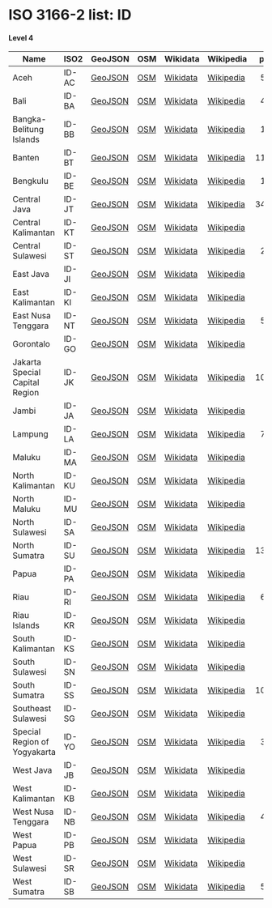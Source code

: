 # ISO 3166-2 list: ID


#### Level 4
Name | ISO2 | GeoJSON | OSM | Wikidata | Wikipedia | population 
--- | --- | --- | --- | --- | --- | --: 
Aceh | ID-AC | [GeoJSON](../../geojson/q8/iso2/ID/ID-AC.geojson) | [OSM](https://www.openstreetmap.org/relation/2390836) | [Wikidata](https://www.wikidata.org/wiki/Q1823) | [Wikipedia](http://en.wikipedia.org/wiki/id%3AAceh) | 5,066,831
Bali | ID-BA | [GeoJSON](../../geojson/q8/iso2/ID/ID-BA.geojson) | [OSM](https://www.openstreetmap.org/relation/1615621) | [Wikidata](https://www.wikidata.org/wiki/Q3125978) | [Wikipedia](http://en.wikipedia.org/wiki/id%3ABali) | 4,230,051
Bangka-Belitung Islands | ID-BB | [GeoJSON](../../geojson/q8/iso2/ID/ID-BB.geojson) | [OSM](https://www.openstreetmap.org/relation/3797243) | [Wikidata](https://www.wikidata.org/wiki/Q1866) | [Wikipedia](http://en.wikipedia.org/wiki/id%3AKepulauan%20Bangka%20Belitung) | 1,372,813
Banten | ID-BT | [GeoJSON](../../geojson/q8/iso2/ID/ID-BT.geojson) | [OSM](https://www.openstreetmap.org/relation/2388356) | [Wikidata](https://www.wikidata.org/wiki/Q3540) | [Wikipedia](http://en.wikipedia.org/wiki/id%3ABanten) | 11,834,087
Bengkulu | ID-BE | [GeoJSON](../../geojson/q8/iso2/ID/ID-BE.geojson) | [OSM](https://www.openstreetmap.org/relation/2390837) | [Wikidata](https://www.wikidata.org/wiki/Q1890) | [Wikipedia](http://en.wikipedia.org/wiki/id%3ABengkulu) | 1,828,291
Central Java | ID-JT | [GeoJSON](../../geojson/q8/iso2/ID/ID-JT.geojson) | [OSM](https://www.openstreetmap.org/relation/2388357) | [Wikidata](https://www.wikidata.org/wiki/Q3557) | [Wikipedia](http://en.wikipedia.org/wiki/id%3AJawa%20Tengah) | 34,897,757
Central Kalimantan | ID-KT | [GeoJSON](../../geojson/q8/iso2/ID/ID-KT.geojson) | [OSM](https://www.openstreetmap.org/relation/2388613) | [Wikidata](https://www.wikidata.org/wiki/Q3891) | [Wikipedia](http://en.wikipedia.org/wiki/id%3AKalimantan%20Tengah) | 
Central Sulawesi | ID-ST | [GeoJSON](../../geojson/q8/iso2/ID/ID-ST.geojson) | [OSM](https://www.openstreetmap.org/relation/2388664) | [Wikidata](https://www.wikidata.org/wiki/Q5065) | [Wikipedia](http://en.wikipedia.org/wiki/id%3ASulawesi%20Tengah) | 2,633,420
East Java | ID-JI | [GeoJSON](../../geojson/q8/iso2/ID/ID-JI.geojson) | [OSM](https://www.openstreetmap.org/relation/3438227) | [Wikidata](https://www.wikidata.org/wiki/Q3586) | [Wikipedia](http://en.wikipedia.org/wiki/id%3AJawa%20Timur) | 
East Kalimantan | ID-KI | [GeoJSON](../../geojson/q8/iso2/ID/ID-KI.geojson) | [OSM](https://www.openstreetmap.org/relation/5449459) | [Wikidata](https://www.wikidata.org/wiki/Q3899) | [Wikipedia](http://en.wikipedia.org/wiki/id%3AKalimantan%20Timur) | 
East Nusa Tenggara | ID-NT | [GeoJSON](../../geojson/q8/iso2/ID/ID-NT.geojson) | [OSM](https://www.openstreetmap.org/relation/2396778) | [Wikidata](https://www.wikidata.org/wiki/Q5061) | [Wikipedia](http://en.wikipedia.org/wiki/id%3ANusa%20Tenggara%20Timur) | 5,070,746
Gorontalo | ID-GO | [GeoJSON](../../geojson/q8/iso2/ID/ID-GO.geojson) | [OSM](https://www.openstreetmap.org/relation/2388665) | [Wikidata](https://www.wikidata.org/wiki/Q5067) | [Wikipedia](http://en.wikipedia.org/wiki/id%3AGorontalo) | 
Jakarta Special Capital Region | ID-JK | [GeoJSON](../../geojson/q8/iso2/ID/ID-JK.geojson) | [OSM](https://www.openstreetmap.org/relation/6362934) | [Wikidata](https://www.wikidata.org/wiki/Q3630) | [Wikipedia](http://en.wikipedia.org/wiki/id%3ADaerah%20Khusus%20Ibukota%20Jakarta) | 10,348,348
Jambi | ID-JA | [GeoJSON](../../geojson/q8/iso2/ID/ID-JA.geojson) | [OSM](https://www.openstreetmap.org/relation/2390838) | [Wikidata](https://www.wikidata.org/wiki/Q2051) | [Wikipedia](http://en.wikipedia.org/wiki/id%3AJambi) | 
Lampung | ID-LA | [GeoJSON](../../geojson/q8/iso2/ID/ID-LA.geojson) | [OSM](https://www.openstreetmap.org/relation/2390839) | [Wikidata](https://www.wikidata.org/wiki/Q2110) | [Wikipedia](http://en.wikipedia.org/wiki/id%3ALampung) | 7,972,246
Maluku | ID-MA | [GeoJSON](../../geojson/q8/iso2/ID/ID-MA.geojson) | [OSM](https://www.openstreetmap.org/relation/2396795) | [Wikidata](https://www.wikidata.org/wiki/Q5093) | [Wikipedia](http://en.wikipedia.org/wiki/id%3AMaluku) | 
North Kalimantan | ID-KU | [GeoJSON](../../geojson/q8/iso2/ID/ID-KU.geojson) | [OSM](https://www.openstreetmap.org/relation/5449460) | [Wikidata](https://www.wikidata.org/wiki/Q3903) | [Wikipedia](http://en.wikipedia.org/wiki/id%3AKalimantan%20Utara) | 628,331
North Maluku | ID-MU | [GeoJSON](../../geojson/q8/iso2/ID/ID-MU.geojson) | [OSM](https://www.openstreetmap.org/relation/2396796) | [Wikidata](https://www.wikidata.org/wiki/Q5094) | [Wikipedia](http://en.wikipedia.org/wiki/id%3AMaluku%20Utara) | 
North Sulawesi | ID-SA | [GeoJSON](../../geojson/q8/iso2/ID/ID-SA.geojson) | [OSM](https://www.openstreetmap.org/relation/2388666) | [Wikidata](https://www.wikidata.org/wiki/Q5068) | [Wikipedia](http://en.wikipedia.org/wiki/id%3ASulawesi%20Utara) | 
North Sumatra | ID-SU | [GeoJSON](../../geojson/q8/iso2/ID/ID-SU.geojson) | [OSM](https://www.openstreetmap.org/relation/2390843) | [Wikidata](https://www.wikidata.org/wiki/Q2140) | [Wikipedia](http://en.wikipedia.org/wiki/id%3ASumatra%20Utara) | 13,527,937
Papua | ID-PA | [GeoJSON](../../geojson/q8/iso2/ID/ID-PA.geojson) | [OSM](https://www.openstreetmap.org/relation/4521144) | [Wikidata](https://www.wikidata.org/wiki/Q5095) | [Wikipedia](http://en.wikipedia.org/wiki/id%3APapua) | 
Riau | ID-RI | [GeoJSON](../../geojson/q8/iso2/ID/ID-RI.geojson) | [OSM](https://www.openstreetmap.org/relation/2390840) | [Wikidata](https://www.wikidata.org/wiki/Q2175) | [Wikipedia](http://en.wikipedia.org/wiki/id%3ARiau) | 6,344,402
Riau Islands | ID-KR | [GeoJSON](../../geojson/q8/iso2/ID/ID-KR.geojson) | [OSM](https://www.openstreetmap.org/relation/3797244) | [Wikidata](https://www.wikidata.org/wiki/Q2223) | [Wikipedia](http://en.wikipedia.org/wiki/id%3AKepulauan%20Riau) | 
South Kalimantan | ID-KS | [GeoJSON](../../geojson/q8/iso2/ID/ID-KS.geojson) | [OSM](https://www.openstreetmap.org/relation/2388615) | [Wikidata](https://www.wikidata.org/wiki/Q3906) | [Wikipedia](http://en.wikipedia.org/wiki/id%3AKalimantan%20Selatan) | 
South Sulawesi | ID-SN | [GeoJSON](../../geojson/q8/iso2/ID/ID-SN.geojson) | [OSM](https://www.openstreetmap.org/relation/2388667) | [Wikidata](https://www.wikidata.org/wiki/Q5078) | [Wikipedia](http://en.wikipedia.org/wiki/id%3ASulawesi%20Selatan) | 
South Sumatra | ID-SS | [GeoJSON](../../geojson/q8/iso2/ID/ID-SS.geojson) | [OSM](https://www.openstreetmap.org/relation/2390842) | [Wikidata](https://www.wikidata.org/wiki/Q2271) | [Wikipedia](http://en.wikipedia.org/wiki/id%3ASumatra%20Selatan) | 10,675,862
Southeast Sulawesi | ID-SG | [GeoJSON](../../geojson/q8/iso2/ID/ID-SG.geojson) | [OSM](https://www.openstreetmap.org/relation/2388668) | [Wikidata](https://www.wikidata.org/wiki/Q5075) | [Wikipedia](http://en.wikipedia.org/wiki/id%3ASulawesi%20Tenggara) | 
Special Region of Yogyakarta | ID-YO | [GeoJSON](../../geojson/q8/iso2/ID/ID-YO.geojson) | [OSM](https://www.openstreetmap.org/relation/5616105) | [Wikidata](https://www.wikidata.org/wiki/Q3741) | [Wikipedia](http://en.wikipedia.org/wiki/id%3ADaerah%20Istimewa%20Yogyakarta) | 3,542,078
West Java | ID-JB | [GeoJSON](../../geojson/q8/iso2/ID/ID-JB.geojson) | [OSM](https://www.openstreetmap.org/relation/2388361) | [Wikidata](https://www.wikidata.org/wiki/Q3724) | [Wikipedia](http://en.wikipedia.org/wiki/id%3AJawa%20Barat) | 
West Kalimantan | ID-KB | [GeoJSON](../../geojson/q8/iso2/ID/ID-KB.geojson) | [OSM](https://www.openstreetmap.org/relation/2388616) | [Wikidata](https://www.wikidata.org/wiki/Q3916) | [Wikipedia](http://en.wikipedia.org/wiki/id%3AKalimantan%20Barat) | 
West Nusa Tenggara | ID-NB | [GeoJSON](../../geojson/q8/iso2/ID/ID-NB.geojson) | [OSM](https://www.openstreetmap.org/relation/1615622) | [Wikidata](https://www.wikidata.org/wiki/Q5062) | [Wikipedia](http://en.wikipedia.org/wiki/id%3ANusa%20Tenggara%20Barat) | 4,702,389
West Papua | ID-PB | [GeoJSON](../../geojson/q8/iso2/ID/ID-PB.geojson) | [OSM](https://www.openstreetmap.org/relation/4521145) | [Wikidata](https://www.wikidata.org/wiki/Q5096) | [Wikipedia](http://en.wikipedia.org/wiki/id%3APapua%20Barat) | 
West Sulawesi | ID-SR | [GeoJSON](../../geojson/q8/iso2/ID/ID-SR.geojson) | [OSM](https://www.openstreetmap.org/relation/2388669) | [Wikidata](https://www.wikidata.org/wiki/Q5082) | [Wikipedia](http://en.wikipedia.org/wiki/id%3ASulawesi%20Barat) | 
West Sumatra | ID-SB | [GeoJSON](../../geojson/q8/iso2/ID/ID-SB.geojson) | [OSM](https://www.openstreetmap.org/relation/2390841) | [Wikidata](https://www.wikidata.org/wiki/Q2772) | [Wikipedia](http://en.wikipedia.org/wiki/id%3ASumatra%20Barat) | 5,131,882
